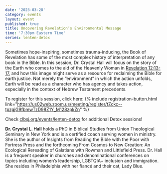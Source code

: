 ```yaml
---
date: '2023-03-28'
category: events
layout: event
published: true
title: Uncovering Revelation’s Environmental Message
time: '7:30pm Eastern Time'
series: lenten-detox
---
```

Sometimes hope-inspiring, sometimes trauma-inducing, the Book of Revelation has some of the most complex history of interpretation of any book in the Bible. In this session, Dr. Crystal Hall will focus on the story of the Earth who comes to the aid of the Heavenly Woman in [Revelation 12:13-17](https://bible.oremus.org/?ql=543409614), and how this image might serve as a resource for reclaiming the Bible for earth justice. Not merely the “environment” in which the action unfolds, Earth will be read as a character who has agency and takes action, especially in the context of Hebrew Testament precedents. 

To register for this session, click here: {% include registration-button.html link="https://us02web.zoom.us/meeting/register/tZckc--tpzgjG9fbmwTzD98Z1Y_M128zpkZn" %}

Check [clbsj.org/events/lenten-detox](https://clbsj.org/events/lenten-detox/) for additional Detox sessions!

**Dr. Crystal L. Hall** holds a PhD in Biblical Studies from Union Theological Seminary in New York and is a certified coach serving women in ministry. She is the author of Insights from Reading the Bible with the Poor with Fortress Press and the forthcoming From Cosmos to New Creation: An Ecological Rereading of Galatians with Rowman and Littlefield Press. Dr. Hall is a frequent speaker in churches and denominational conferences on topics including women’s leadership, LGBTQIA+ inclusion and immigration. She resides in Philadelphia with her fiancé and their cat, Lady Blue.